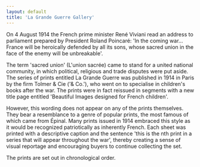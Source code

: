 ```yaml
---
layout: default
title: 'La Grande Guerre Gallery'
---
```

On 4 August 1914 the French prime minister René Viviani read an address to parliament prepared by President Roland Poincaré: 'In the coming war... France will be heroically defended by all its sons, whose sacred union in the face of the enemy will be unbreakable'.

The term 'sacred union' (L'union sacrée) came to stand for a united national community, in which political, religious and trade disputes were put aside. The series of prints entitled La Grande Guerre was published in 1914 in Paris by the firm Tolmer & Cie ('& Co.'), who went on to specialise in children's books after the war. The prints were in fact reissued in segments with a new title page entitled 'Beautiful Images designed for French children'.

However, this wording does not appear on any of the prints themselves. They bear a resemblance to a genre of popular prints, the most famous of which came from Épinal. Many prints issued in 1914 embraced this style as it would be recognized patriotically as inherently French. Each sheet was printed with a descriptive caption and the sentence 'this is the nth print in a series that will appear throughout the war', thereby creating a sense of visual reportage and encouraging buyers to continue collecting the set.

The prints are set out in chronological order. 
